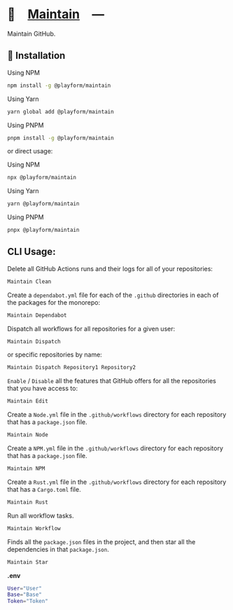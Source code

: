 # 🔧 [Maintain] —

Maintain GitHub.

## 🚀 Installation

Using NPM

```sh
npm install -g @playform/maintain
```

Using Yarn

```sh
yarn global add @playform/maintain
```

Using PNPM

```sh
pnpm install -g @playform/maintain
```

or direct usage:

Using NPM

```sh
npx @playform/maintain
```

Using Yarn

```sh
yarn @playform/maintain
```

Using PNPM

```sh
pnpx @playform/maintain
```

## CLI Usage:

Delete all GitHub Actions runs and their logs for all of your repositories:

```sh
Maintain Clean
```

Create a `dependabot.yml` file for each of the `.github` directories in each of
the packages for the monorepo:

```sh
Maintain Dependabot
```

Dispatch all workflows for all repositories for a given user:

```sh
Maintain Dispatch
```

or specific repositories by name:

```sh
Maintain Dispatch Repository1 Repository2
```

`Enable` / `Disable` all the features that GitHub offers for all the
repositories that you have access to:

```sh
Maintain Edit
```

Create a `Node.yml` file in the `.github/workflows` directory for each
repository that has a `package.json` file.

```sh
Maintain Node
```

Create a `NPM.yml` file in the `.github/workflows` directory for each repository
that has a `package.json` file.

```sh
Maintain NPM
```

Create a `Rust.yml` file in the `.github/workflows` directory for each
repository that has a `Cargo.toml` file.

```sh
Maintain Rust
```

Run all workflow tasks.

```sh
Maintain Workflow
```

Finds all the `package.json` files in the project, and then star all the
dependencies in that `package.json`.

```sh
Maintain Star
```

**.env**

```sh
User="User"
Base="Base"
Token="Token"
```

[Maintain]: HTTPS://github.com/Maintain
[@playform/maintain]: HTTPS://NPMJS.Org/@playform/maintain
